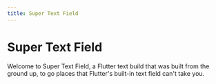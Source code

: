 ```yaml
---
title: Super Text Field
---
```

# Super Text Field
Welcome to Super Text Field, a Flutter text build that was built from the
ground up, to go places that Flutter's built-in text field can't take you.
